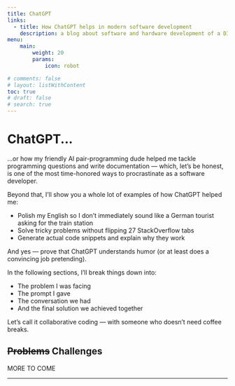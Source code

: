 ```yaml
---
title: ChatGPT
links:
  - title: How ChatGPT helps in modern software development
    description: a blog about software and hardware development of a DIY pedal board
menu:
    main: 
        weight: 20
        params:
            icon: robot

# comments: false
# layout: listWithContent
toc: true
# draft: false
# search: true
---
```


# ChatGPT...

...or how my friendly AI pair-programming dude helped me tackle programming questions and write documentation —
which, let’s be honest, is one of the most time-honored ways to procrastinate as a software developer.

Beyond that, I’ll show you a whole lot of examples of how ChatGPT helped me:
- Polish my English so I don’t immediately sound like a German tourist asking for the train station
- Solve tricky problems without flipping 27 StackOverflow tabs
- Generate actual code snippets and explain why they work

And yes — prove that ChatGPT understands humor (or at least does a convincing job pretending).

In the following sections, I’ll break things down into:
- The problem I was facing
- The prompt I gave
- The conversation we had
- And the final solution we achieved together

Let’s call it collaborative coding — with someone who doesn’t need coffee breaks.

## ~~Problems~~ Challenges

MORE TO COME

---
